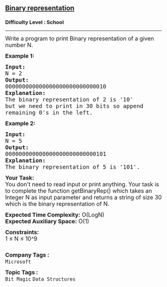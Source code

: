 <h2><a href="https://www.geeksforgeeks.org/problems/binary-representation5003/1">Binary representation</a></h2><h3>Difficulty Level : School</h3><hr><div class="problems_problem_content__Xm_eO"><p><span style="font-size:18px">Write a program to print Binary representation of a given number N.</span></p>

<p><strong><span style="font-size:18px">Example 1:</span></strong></p>

<pre><strong><span style="font-size:18px">Input:
</span></strong><span style="font-size:18px">N = 2</span>
<strong><span style="font-size:18px">Output:
</span></strong><span style="font-size:18px">000000000000000000000000000010</span>
<strong><span style="font-size:18px">Explanation:
</span></strong><span style="font-size:18px">The binary representation of 2 is '10'
but we need to print in 30 bits so append
remaining 0's in the left.</span></pre>

<p><strong><span style="font-size:18px">Example 2:</span></strong></p>

<pre><span style="font-size:18px"><strong>Input:</strong>
N = 5</span>
<span style="font-size:18px"><strong>Output:</strong>
000000000000000000000000000101</span>
<span style="font-size:18px"><strong>Explanation:</strong>
The binary representation of 5 is '101'.</span></pre>

<p><span style="font-size:18px"><strong>Your Task:&nbsp;&nbsp;</strong><br>
You don't need to read input or print anything. Your task is to complete the function&nbsp;getBinaryRep()&nbsp;which takes an Integer N as input parameter&nbsp;and returns a string of size 30 which is the binary representation of N.</span></p>

<p><span style="font-size:18px"><strong>Expected Time Complexity:</strong>&nbsp;O(LogN)<br>
<strong>Expected Auxiliary Space:</strong>&nbsp;O(1)</span></p>

<p><span style="font-size:18px"><strong>Constraints:</strong><br>
1 ≤ N ≤ 10^9</span><br>
&nbsp;</p>
</div><p><span style=font-size:18px><strong>Company Tags : </strong><br><code>Microsoft</code>&nbsp;<br><p><span style=font-size:18px><strong>Topic Tags : </strong><br><code>Bit Magic</code>&nbsp;<code>Data Structures</code>&nbsp;
